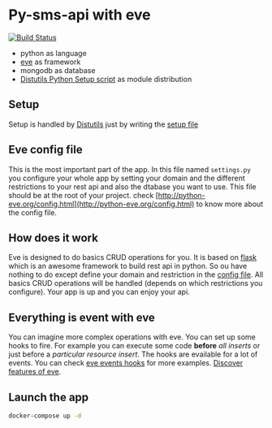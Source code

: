 # Py-sms-api with eve

[![Build Status](https://travis-ci.org/frodonLD/eve-rest-api.svg?branch=master)](https://travis-ci.org/frodonLD/eve-rest-api)

* python as language
* [eve](http://python-eve.org/config.html) as framework
* mongodb as database
* [Distutils Python Setup script](https://docs.python.org/3.6/distutils/setupscript.html) as module distribution 

## Setup 
Setup is handled by [Distutils](https://docs.python.org/3.6/distutils/setupscript.html) just by writing the [setup file](setup.py)

## Eve config file 

This is the most important part of the app. In this file named `settings.py` you configure your whole app by setting your domain and the different restrictions to your rest api and also the dtabase you want to use. 
This file should be at the root of your project. check [http://python-eve.org/config.html](http://python-eve.org/config.html) to know more about the config file.

## How does it work 

Eve is designed to do basics CRUD operations for you. It is based on [flask](http://flask.pocoo.org/) which is an awesome framework to build rest api in python. 
So ou have nothing to do except define your domain and restriction in the [config file](settings.py). 
All basics CRUD operations will be handled (depends on which restrictions you configure). Your app is up and you can enjoy your api.

## Everything is event with eve

You can imagine more complex operations with eve. You can set up some hooks to fire. 
For example you can execute some code **before** *all inserts* or just before a *particular resource insert*. 
The hooks are evailable for a lot of events. You can check [eve events hooks](http://python-eve.org/features.html#eventhooks) for more examples. [Discover features of eve](http://python-eve.org/features.html).

## Launch the app

```bash
docker-compose up -d
```